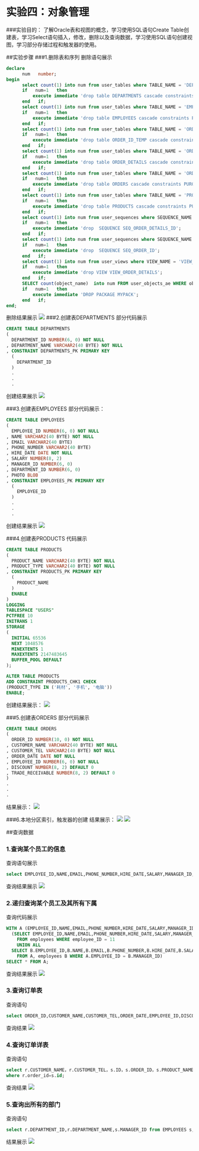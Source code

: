 # 实验四：对象管理

###实验目的：
   了解Oracle表和视图的概念，学习使用SQL语句Create Table创建表，学习Select语句插入，修改，删除以及查询数据，学习使用SQL语句创建视图，学习部分存储过程和触发器的使用。

##实验步骤
###1.删除表和序列
删除语句展示
```sql
declare
      num   number;
begin
      select count(1) into num from user_tables where TABLE_NAME = 'DEPARTMENTS';
      if   num=1   then
          execute immediate 'drop table DEPARTMENTS cascade constraints PURGE';
      end   if;
      select count(1) into num from user_tables where TABLE_NAME = 'EMPLOYEES';
      if   num=1   then
          execute immediate 'drop table EMPLOYEES cascade constraints PURGE';
      end   if;
      select count(1) into num from user_tables where TABLE_NAME = 'ORDER_ID_TEMP';
      if   num=1   then
          execute immediate 'drop table ORDER_ID_TEMP cascade constraints PURGE';
      end   if;
      select count(1) into num from user_tables where TABLE_NAME = 'ORDER_DETAILS';
      if   num=1   then
          execute immediate 'drop table ORDER_DETAILS cascade constraints PURGE';
      end   if;
      select count(1) into num from user_tables where TABLE_NAME = 'ORDERS';
      if   num=1   then
          execute immediate 'drop table ORDERS cascade constraints PURGE';
      end   if;
      select count(1) into num from user_tables where TABLE_NAME = 'PRODUCTS';
      if   num=1   then
          execute immediate 'drop table PRODUCTS cascade constraints PURGE';
      end   if;
      select count(1) into num from user_sequences where SEQUENCE_NAME = 'SEQ_ORDER_DETAILS_ID';
      if   num=1   then
          execute immediate 'drop  SEQUENCE SEQ_ORDER_DETAILS_ID';
      end   if;
      select count(1) into num from user_sequences where SEQUENCE_NAME = 'SEQ_ORDER_ID';
      if   num=1   then
          execute immediate 'drop  SEQUENCE SEQ_ORDER_ID';
      end   if;
      select count(1) into num from user_views where VIEW_NAME = 'VIEW_ORDER_DETAILS';
      if   num=1   then
          execute immediate 'drop VIEW VIEW_ORDER_DETAILS';
      end   if;
      SELECT count(object_name)  into num FROM user_objects_ae WHERE object_type = 'PACKAGE' and OBJECT_NAME='MYPACK';
      if   num=1   then
          execute immediate 'DROP PACKAGE MYPACK';
      end   if;
end;
```
删除结果展示
![](./img/删除表和序列.png)
###2.创建表DEPARTMENTS
部分代码展示
```sql
CREATE TABLE DEPARTMENTS
(
  DEPARTMENT_ID NUMBER(6, 0) NOT NULL
, DEPARTMENT_NAME VARCHAR2(40 BYTE) NOT NULL
, CONSTRAINT DEPARTMENTS_PK PRIMARY KEY
  (
    DEPARTMENT_ID
  )
  .
  .
  .
```
创建结果展示
![](./img/表DEPARTMENTS.png)

###3.创建表EMPLOYEES
部分代码展示：
```sql
CREATE TABLE EMPLOYEES
(
  EMPLOYEE_ID NUMBER(6, 0) NOT NULL
, NAME VARCHAR2(40 BYTE) NOT NULL
, EMAIL VARCHAR2(40 BYTE)
, PHONE_NUMBER VARCHAR2(40 BYTE)
, HIRE_DATE DATE NOT NULL
, SALARY NUMBER(8, 2)
, MANAGER_ID NUMBER(6, 0)
, DEPARTMENT_ID NUMBER(6, 0)
, PHOTO BLOB
, CONSTRAINT EMPLOYEES_PK PRIMARY KEY
  (
    EMPLOYEE_ID
  )
  .
  .
  .
```
创建结果展示
![](./img/表EMPLOYEES.png)

###4.创建表PRODUCTS
代码展示
```sql
CREATE TABLE PRODUCTS
(
  PRODUCT_NAME VARCHAR2(40 BYTE) NOT NULL
, PRODUCT_TYPE VARCHAR2(40 BYTE) NOT NULL
, CONSTRAINT PRODUCTS_PK PRIMARY KEY
  (
    PRODUCT_NAME
  )
  ENABLE
)
LOGGING
TABLESPACE "USERS"
PCTFREE 10
INITRANS 1
STORAGE
(
  INITIAL 65536
  NEXT 1048576
  MINEXTENTS 1
  MAXEXTENTS 2147483645
  BUFFER_POOL DEFAULT
);

ALTER TABLE PRODUCTS
ADD CONSTRAINT PRODUCTS_CHK1 CHECK
(PRODUCT_TYPE IN ('耗材', '手机', '电脑'))
ENABLE;
```
创建结果展示：
![](./img/表PRODUCTS.png)

###5.创建表ORDERS
部分代码展示
```sql
CREATE TABLE ORDERS
(
  ORDER_ID NUMBER(10, 0) NOT NULL
, CUSTOMER_NAME VARCHAR2(40 BYTE) NOT NULL
, CUSTOMER_TEL VARCHAR2(40 BYTE) NOT NULL
, ORDER_DATE DATE NOT NULL
, EMPLOYEE_ID NUMBER(6, 0) NOT NULL
, DISCOUNT NUMBER(8, 2) DEFAULT 0
, TRADE_RECEIVABLE NUMBER(8, 2) DEFAULT 0
)
.
.
.
```
结果展示：
![](./img/创建ORDERS.png)

###6.本地分区索引，触发器的创建
结果展示：
![](./img/创建索引ORDER_DETAILS_PK.png)
![](./img/创建触发器.png)

##查询数据
### 1.查询某个员工的信息
查询语句展示
```sql
select EMPLOYEE_ID,NAME,EMAIL,PHONE_NUMBER,HIRE_DATE,SALARY,MANAGER_ID,DEPARTMENT_ID FROM employees WHERE employee_ID = 11;
```
查询结果展示
![](./img./2.png)

### 2.递归查询某个员工及其所有下属
查询代码展示
```sql
WITH A (EMPLOYEE_ID,NAME,EMAIL,PHONE_NUMBER,HIRE_DATE,SALARY,MANAGER_ID,DEPARTMENT_ID) AS
  (SELECT EMPLOYEE_ID,NAME,EMAIL,PHONE_NUMBER,HIRE_DATE,SALARY,MANAGER_ID,DEPARTMENT_ID
    FROM employees WHERE employee_ID = 11
    UNION ALL
  SELECT B.EMPLOYEE_ID,B.NAME,B.EMAIL,B.PHONE_NUMBER,B.HIRE_DATE,B.SALARY,B.MANAGER_ID,B.DEPARTMENT_ID
    FROM A, employees B WHERE A.EMPLOYEE_ID = B.MANAGER_ID)
SELECT * FROM A;
```
查询结果展示
![](./img/1.png)

### 3.查询订单表
查询语句
```sql
select ORDER_ID,CUSTOMER_NAME,CUSTOMER_TEL,ORDER_DATE,EMPLOYEE_ID,DISCOUNT,TRADE_RECEIVABLE FROM orders WHERE order_id = 11
```
查询结果
![](./img/3.png)

### 4.查询订单详表
查询语句
```sql
select r.CUSTOMER_NAME，r.CUSTOMER_TEL，s.ID，s.ORDER_ID，s.PRODUCT_NAME ,s.PRODUCT_NUM,s.PRODUCT_PRICE from ORDERS r,ORDER_DETAILS s
where r.order_id=s.id;
```
查询结果
![](./img/4.png)

### 5.查询出所有的部门
查询语句
```sql
select r.DEPARTMENT_ID,r.DEPARTMENT_NAME,s.MANAGER_ID from EMPLOYEES s,DEPARTMENTS r where r.DEPARTMENT_ID=s.DEPARTMENT_ID;
```
结果展示
![](./img/5.png)

